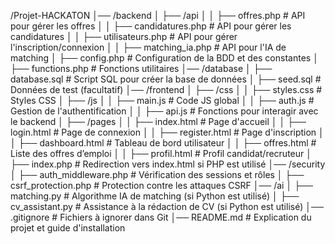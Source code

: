 /Projet-HACKATON
│── /backend
│   ├── /api
│   │   ├── offres.php       # API pour gérer les offres
│   │   ├── candidatures.php # API pour gérer les candidatures
│   │   ├── utilisateurs.php # API pour gérer l'inscription/connexion
│   │   ├── matching_ia.php  # API pour l'IA de matching
│   ├── config.php           # Configuration de la BDD et des constantes
│   ├── functions.php        # Fonctions utilitaires
│── /database
│   ├── database.sql         # Script SQL pour créer la base de données
│   ├── seed.sql             # Données de test (facultatif)
│── /frontend
│   ├── /css
│   │   ├── styles.css       # Styles CSS
│   ├── /js
│   │   ├── main.js          # Code JS global
│   │   ├── auth.js          # Gestion de l'authentification
│   │   ├── api.js           # Fonctions pour interagir avec le backend
│   ├── /pages
│   │   ├── index.html       # Page d'accueil
│   │   ├── login.html       # Page de connexion
│   │   ├── register.html    # Page d'inscription
│   │   ├── dashboard.html   # Tableau de bord utilisateur
│   │   ├── offres.html      # Liste des offres d’emploi
│   │   ├── profil.html      # Profil candidat/recruteur
│   ├── index.php            # Redirection vers index.html si PHP est utilisé
│── /security
│   ├── auth_middleware.php  # Vérification des sessions et rôles
│   ├── csrf_protection.php  # Protection contre les attaques CSRF
│── /ai
│   ├── matching.py          # Algorithme IA de matching (si Python est utilisé)
│   ├── cv_assistant.py      # Assistance à la rédaction de CV (si Python est utilisé)
│── .gitignore               # Fichiers à ignorer dans Git
│── README.md                # Explication du projet et guide d'installation
